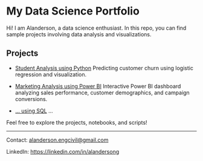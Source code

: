 # My Data Science Portfolio

Hi! I am Alanderson, a data science enthusiast. In this repo, you can find sample projects involving data analysis and visualizations.

## Projects

- [Student Analysis using Python](student_analysis_using_python/README.md)
  Predicting customer churn using logistic regression and visualization.

- [Marketing Analysis using Power BI](marketing_analysis_using_powerbi/README.md)
  Interactive Power BI dashboard analyzing sales performance, customer demographics, and campaign conversions.

- [... using SQL](..._using_sql/README.md)
  ...

Feel free to explore the projects, notebooks, and scripts!

---

Contact: alanderson.engcivil@gmail.com

LinkedIn: https://linkedin.com/in/alandersong



